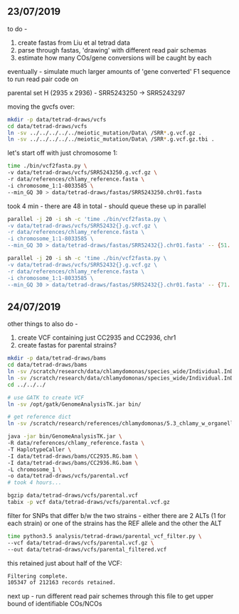 
## 23/07/2019

to do -
1. create fastas from Liu et al tetrad data
2. parse through fastas, 'drawing' with different read pair schemas
3. estimate how many COs/gene conversions will be caught by each

eventually - simulate much larger amounts of 'gene converted' F1 sequence to run read pair code on

parental set H (2935 x 2936) - SRR5243250 -> SRR5243297

moving the gvcfs over:

```bash
mkdir -p data/tetrad-draws/vcfs
cd data/tetrad-draws/vcfs
ln -sv ../../../../../meiotic_mutation/Data\ /SRR*.g.vcf.gz .
ln -sv ../../../../../meiotic_mutation/Data\ /SRR*.g.vcf.gz.tbi .
```

let's start off with just chromosome 1:

```bash
time ./bin/vcf2fasta.py \
-v data/tetrad-draws/vcfs/SRR5243250.g.vcf.gz \
-r data/references/chlamy_reference.fasta \
-i chromosome_1:1-8033585 \
--min_GQ 30 > data/tetrad-draws/fastas/SRR5243250.chr01.fasta
```

took 4 min - there are 48 in total - should queue these up in parallel

```bash
parallel -j 20 -i sh -c 'time ./bin/vcf2fasta.py \
-v data/tetrad-draws/vcfs/SRR52432{}.g.vcf.gz \
-r data/references/chlamy_reference.fasta \
-i chromosome_1:1-8033585 \
--min_GQ 30 > data/tetrad-draws/fastas/SRR52432{}.chr01.fasta' -- {51..70}

parallel -j 20 -i sh -c 'time ./bin/vcf2fasta.py \
-v data/tetrad-draws/vcfs/SRR52432{}.g.vcf.gz \
-r data/references/chlamy_reference.fasta \
-i chromosome_1:1-8033585 \
--min_GQ 30 > data/tetrad-draws/fastas/SRR52432{}.chr01.fasta' -- {71..97}
```

## 24/07/2019

other things to also do -
1. create VCF containing just CC2935 and CC2936, chr1
2. create fastas for parental strains?

```bash
mkdir -p data/tetrad-draws/bams
cd data/tetrad-draws/bams
ln -sv /scratch/research/data/chlamydomonas/species_wide/Individual.InDelRealigned.BAMs/CC2935* .
ln -sv /scratch/research/data/chlamydomonas/species_wide/Individual.InDelRealigned.BAMs/CC2936* .
cd ../../../

# use GATK to create VCF
ln -sv /opt/gatk/GenomeAnalysisTK.jar bin/

# get reference dict
ln -sv /scratch/research/references/chlamydomonas/5.3_chlamy_w_organelles_mt_minus/chlamy.5.3.w_organelles_mtMinus.dict chlamy_reference.dict

java -jar bin/GenomeAnalysisTK.jar \
-R data/references/chlamy_reference.fasta \
-T HaplotypeCaller \
-I data/tetrad-draws/bams/CC2935.RG.bam \
-I data/tetrad-draws/bams/CC2936.RG.bam \
-L chromosome_1 \
-o data/tetrad-draws/vcfs/parental.vcf
# took 4 hours...

bgzip data/tetrad-draws/vcfs/parental.vcf
tabix -p vcf data/tetrad-draws/vcfs/parental.vcf.gz
```

filter for SNPs that differ b/w the two strains - either there are 2 ALTs 
(1 for each strain) or one of the strains has the REF allele and the other the ALT

```bash
time python3.5 analysis/tetrad-draws/parental_vcf_filter.py \
--vcf data/tetrad-draws/vcfs/parental.vcf.gz \
--out data/tetrad-draws/vcfs/parental_filtered.vcf
```

this retained just about half of the VCF:

```bash
Filtering complete.
105347 of 212163 records retained.
```

next up - run different read pair schemes through this file
to get upper bound of identifiable COs/NCOs





















